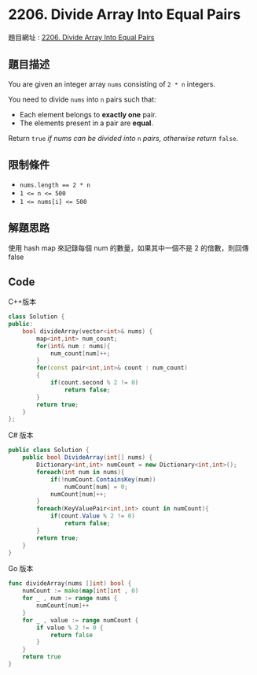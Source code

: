 # 2206. Divide Array Into Equal Pairs

題目網址 : [2206. Divide Array Into Equal Pairs](https://leetcode.com/problems/divide-array-into-equal-pairs/description)

## 題目描述

You are given an integer array `nums` consisting of `2 * n` integers.

You need to divide `nums` into `n` pairs such that:

- Each element belongs to **exactly one** pair.
- The elements present in a pair are **equal**.

Return `true` _if nums can be divided into_ `n` _pairs, otherwise return_ `false`.

## 限制條件

- `nums.length == 2 * n`
- `1 <= n <= 500`
- `1 <= nums[i] <= 500`

## 解題思路

使用 hash map 來記錄每個 num 的數量，如果其中一個不是 2 的偣數，則回傳 false

## Code

C++版本

```C++
class Solution {
public:
    bool divideArray(vector<int>& nums) {
        map<int,int> num_count;
        for(int& num : nums){
            num_count[num]++;
        }
        for(const pair<int,int>& count : num_count)
        {
            if(count.second % 2 != 0)
                return false;
        }
        return true;
    }
};
```

C# 版本

```C#
public class Solution {
    public bool DivideArray(int[] nums) {
        Dictionary<int,int> numCount = new Dictionary<int,int>();
        foreach(int num in nums){
            if(!numCount.ContainsKey(num))
                numCount[num] = 0;
            numCount[num]++;
        }
        foreach(KeyValuePair<int,int> count in numCount){
            if(count.Value % 2 != 0)
                return false;
        }
        return true;
    }
}
```

Go 版本

```go
func divideArray(nums []int) bool {
    numCount := make(map[int]int , 0)
    for _ , num := range nums {
        numCount[num]++
    }
    for _ , value := range numCount {
        if value % 2 != 0 {
            return false
        }
    }
    return true
}
```
